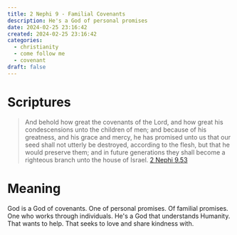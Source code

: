 ```yaml
---
title: 2 Nephi 9 - Familial Covenants
description: He's a God of personal promises
date: 2024-02-25 23:16:42
created: 2024-02-25 23:16:42
categories:
  - christianity
  - come follow me
  - covenant
draft: false
---
```

# Scriptures

> And behold how great the covenants of the Lord, and how great his condescensions unto the children of men; and because of his greatness, and his grace and mercy, he has promised unto us that our seed shall not utterly be destroyed, according to the flesh, but that he would preserve them; and in future generations they shall become a righteous branch unto the house of Israel.
> [2 Nephi 9.53](../scriptures/2-nephi-9.53)


# Meaning

God is a God of covenants. One of personal promises. Of familial promises. One who works through individuals. He's a God that understands Humanity. That wants to help. That seeks to love and share kindness with. 